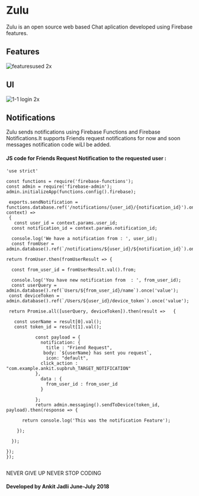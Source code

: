 # Zulu

Zulu is an open source web based Chat aplication developed using Firebase features.

## Features 

![featuresused 2x](https://user-images.githubusercontent.com/37221963/42370593-c8d3dba6-812a-11e8-8495-a2fcb7a8ecc0.png)


## UI
![1-1 login 2x](https://user-images.githubusercontent.com/37221963/42367936-57fa583a-8123-11e8-9d85-087f586abbe3.png)


## Notifications

Zulu sends notifications using Firebase Functions and Firebase Notifications.It supports Friends request notifications for now and soon messages notification code wiLl be added.


#### JS code for Friends Request Notification to the requested user :


```
'use strict'

const functions = require('firebase-functions');
const admin = require('firebase-admin');
admin.initializeApp(functions.config().firebase);

 exports.sendNotification = functions.database.ref('/notifications/{user_id}/{notification_id}').onWrite((change, context) =>
 {
   const user_id = context.params.user_id;
  const notification_id = context.params.notification_id;

  console.log('We have a notification from : ', user_id);
  const fromUser = admin.database().ref(`/notifications/${user_id}/${notification_id}`).once('value');

return fromUser.then(fromUserResult => {

  const from_user_id = fromUserResult.val().from;

  console.log('You have new notification from  : ', from_user_id);
  const userQuery = admin.database().ref(`Users/${from_user_id}/name`).once('value');
 const deviceToken = admin.database().ref(`/Users/${user_id}/device_token`).once('value');

 return Promise.all([userQuery, deviceToken]).then(result =>   {

   const userName = result[0].val();
   const token_id = result[1].val();

           const payload = {
             notification: {
               title : "Friend Request",
              body: `${userName} has sent you request`,
               icon: "default",
             click_action : "com.example.ankit.supbruh_TARGET_NOTIFICATION"
           },
             data : {
               from_user_id : from_user_id
             }

           };
           return admin.messaging().sendToDevice(token_id, payload).then(response => {

      return console.log('This was the notification Feature');

    });

  });

});
});


```

NEVER GIVE UP NEVER STOP CODING 


#### Developed by Ankit Jadli June-July 2018


